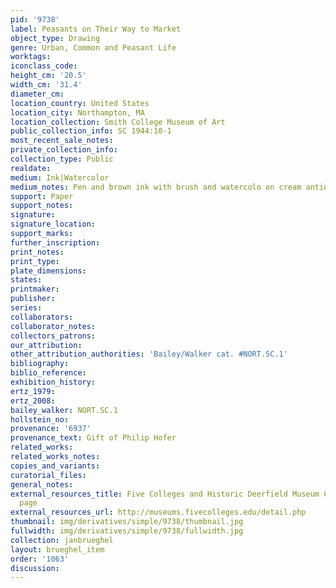 ```yaml
---
pid: '9738'
label: Peasants on Their Way to Market
object_type: Drawing
genre: Urban, Common and Peasant Life
worktags:
iconclass_code:
height_cm: '20.5'
width_cm: '31.4'
diameter_cm:
location_country: United States
location_city: Northampton, MA
location_collection: Smith College Museum of Art
public_collection_info: SC 1944:10-1
most_recent_sale_notes:
private_collection_info:
collection_type: Public
realdate:
medium: Ink|Watercolor
medium_notes: Pen and brown ink with brush and watercolo on cream antique laid paper
support: Paper
support_notes:
signature:
signature_location:
support_marks:
further_inscription:
print_notes:
print_type:
plate_dimensions:
states:
printmaker:
publisher:
series:
collaborators:
collaborator_notes:
collectors_patrons:
our_attribution:
other_attribution_authorities: 'Bailey/Walker cat. #NORT.SC.1'
bibliography:
biblio_reference:
exhibition_history:
ertz_1979:
ertz_2008:
bailey_walker: NORT.SC.1
hollstein_no:
provenance: '6937'
provenance_text: Gift of Philip Hofer
related_works:
related_works_notes:
copies_and_variants:
curatorial_files:
general_notes:
external_resources_title: Five Colleges and Historic Deerfield Museum Consortium object
  page
external_resources_url: http://museums.fivecolleges.edu/detail.php
thumbnail: img/derivatives/simple/9738/thumbnail.jpg
fullwidth: img/derivatives/simple/9738/fullwidth.jpg
collection: janbrueghel
layout: brueghel_item
order: '1063'
discussion:
---
```

